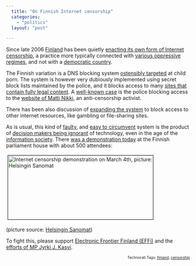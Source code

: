 ```yaml
---
  title: "On Finnish Internet censorship"
  categories: 
    - "politics"
  layout: "post"

---
```

<p>
Since late 2006 <a href="http://en.wikipedia.org/wiki/Finland">Finland</a> has been quietly <a href="http://www.effi.org/blog/kai-2008-02-18.html">enacting its own form of Internet censorship</a>, a practice more typically connected with <a href="http://en.wikipedia.org/wiki/Internet_censorship_in_the_People%27s_Republic_of_China">various oppressive regimes</a>, and not with a <a href="http://bergie.iki.fi/blog/black_box_voting_comes_to_finland/">democratic country</a>.
</p><p>
The Finnish variation is a DNS blocking system <a href="http://www.edri.org/edrigram/number3.18/censorshipFinland">ostensibly targeted</a> at child porn. The system is however very dubiously implemented using secret block lists maintained by the police, and it blocks access to many <a href="http://www.effi.org/blog/kai-2008-02-18.html#what-is-censored">sites that contain fully legal content</a>. A <a href="http://www.hs.fi/english/article/1135234057449">well-known case</a> is the police blocking access to the <a href="http://lapsiporno.info/">website of Matti Nikki</a>, an anti-censorship activist. 
</p><p>
There has been also discussion of <a href="http://www.effi.org/blog/kai-2008-02-18.html#expansion-of-censorship">expanding the system</a> to block access to other internet resources, like gambling or file-sharing sites.
</p><p>
As is usual, this kind of <a href="http://www.effi.org/blog/kai-2008-02-18.html#is-the-censorship-efficient-in-fighting-child-pornography">faulty</a>, and <a href="http://www.effi.org/blog/kai-2008-02-18.html#how-the-censorship-can-be-circumvented">easy to circumvent</a> system is the product of <a href="http://www.suvilinden.com/">decision makers being ignorant</a> of technology, even in the age of the <a href="http://virtual.finland.fi/finfo/english/infosoci.html">information society</a>. There <a href="http://www.finlandforthought.net/2008/03/04/internet-censorship-demonstration-today/">was a demonstration today</a> at the Finnish parliament house with about 500 attendees:
</p><p>
<img src="https://s3.eu-central-1.amazonaws.com/bergie-iki-fi/hs-internet-censorship-demonstration-20080304.jpg" height="175" width="398" border="1" hspace="4" vspace="4" alt="Internet censorship demonstration on March 4th, picture: Helsingin Sanomat" title="Internet censorship demonstration on March 4th, picture: Helsingin Sanomat" /></p><p>
(picture source: <a href="http://www.hs.fi/politiikka/artikkeli/Noin+500+vastusti+netin+ennakkosensuuria/1135234542143">Helsingin Sanomat</a>)
</p><p>
To fight this, please support <a href="http://www.effi.org/yhdistys/liittyminen.html">Electronic Frontier Finland (EFFi)</a> and the <a href="http://www.kasvi.org/index.php?id=4445&amp;x=5&amp;y=6">efforts of MP Jyrki J. Kasvi</a>.
</p>
<p style="text-align:right;font-size:10px;">Technorati Tags: <a href="http://www.technorati.com/tag/finland">finland</a>, <a href="http://www.technorati.com/tag/censorship">censorship</a></p>
